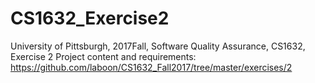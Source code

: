 # CS1632_Exercise2
University of Pittsburgh, 2017Fall, 
Software Quality Assurance, CS1632, Exercise 2
Project content and requirements: https://github.com/laboon/CS1632_Fall2017/tree/master/exercises/2

